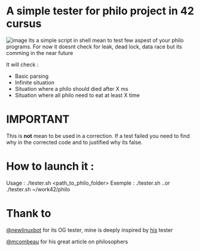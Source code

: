 # A simple tester for philo project in 42 cursus
![image](https://user-images.githubusercontent.com/52115261/209983776-b02ccb8a-24d5-47ab-9403-6277e978e91c.png)
Its a simple script in shell mean to test few aspest of your philo programs.
For now it doesnt check for leak, dead lock, data race but its comming in the near future

It will check :
- Basic parsing
- Infinite situation
- Situation where a philo should died after X ms
- Situation where all philo need to eat at least X time

# IMPORTANT
This is **not** mean to be used in a correction. If a test failed you need to find why in the corrected code and to justified why its false.
# How to launch it :
Usage : ./tester.sh <path_to_philo_folder>
Exemple : ./tester.sh ..or ./tester.sh ~/work42/philo

# Thank to 
[@newlinuxbot](https://github.com/newlinuxbot) for its OG tester, mine is deeply inspired by [his](https://github.com/newlinuxbot/Philosphers-42Project-Tester) tester

[@mcombeau](https://github.com/mcombeau/) for his great article on philosophers
